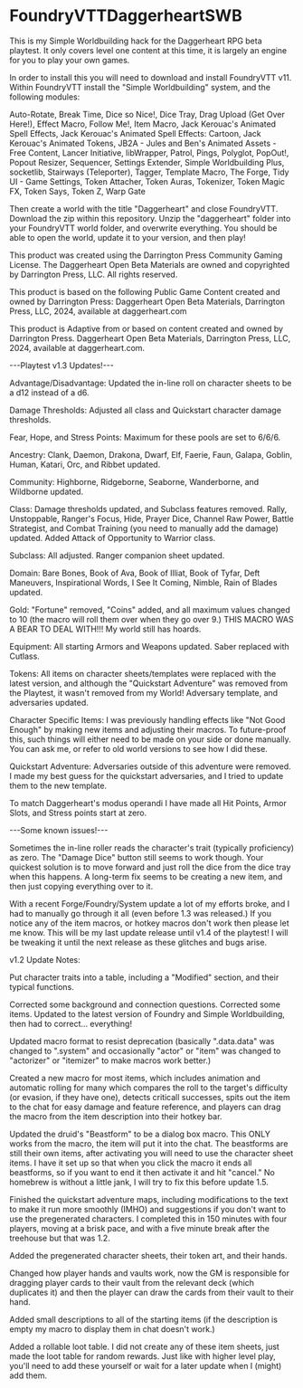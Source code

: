 # FoundryVTTDaggerheartSWB
This is my Simple Worldbuilding hack for the Daggerheart RPG beta playtest. It only covers level one content at this time, it is largely an engine for you to play your own games.

In order to install this you will need to download and install FoundryVTT v11. Within FoundryVTT install the "Simple Worldbuilding" system, and the following modules:

Auto-Rotate,
Break Time,
Dice so Nice!,
Dice Tray,
Drag Upload (Get Over Here!),
Effect Macro,
Follow Me!,
Item Macro,
Jack Kerouac's Animated Spell Effects,
Jack Kerouac's Animated Spell Effects: Cartoon,
Jack Kerouac's Animated Tokens,
JB2A - Jules and Ben's Animated Assets - Free Content,
Lancer Initiative,
libWrapper,
Patrol,
Pings,
Polyglot,
PopOut!,
Popout Resizer,
Sequencer,
Settings Extender,
Simple Worldbuilding Plus,
socketlib,
Stairways (Teleporter),
Tagger,
Template Macro,
The Forge,
Tidy UI - Game Settings,
Token Attacher,
Token Auras,
Tokenizer,
Token Magic FX,
Token Says,
Token Z,
Warp Gate

Then create a world with the title "Daggerheart" and close FoundryVTT. Download the zip within this repository. Unzip the "daggerheart" folder into your FoundryVTT world folder, and overwrite everything. You should be able to open the world, update it to your version, and  then play!

This product was created using the Darrington Press Community Gaming License. The Daggerheart Open Beta Materials are owned and copyrighted by Darrington Press, LLC. All rights reserved.

This product is based on the following Public Game Content created and owned by Darrington Press: Daggerheart Open Beta Materials, Darrington Press, LLC, 2024, available at daggerheart.com

This product is Adaptive from or based on content created and owned by Darrington Press. Daggerheart Open Beta Materials, Darrington Press, LLC, 2024, available at daggerheart.com.

---Playtest v1.3 Updates!---

Advantage/Disadvantage: Updated the in-line roll on character sheets to be a d12 instead of a d6.

Damage Thresholds: Adjusted all class and Quickstart character damage thresholds.

Fear, Hope, and Stress Points: Maximum for these pools are set to 6/6/6.

Ancestry: Clank, Daemon, Drakona, Dwarf, Elf, Faerie, Faun, Galapa, Goblin, Human, Katari, Orc, and Ribbet updated.

Community: Highborne, Ridgeborne, Seaborne, Wanderborne, and Wildborne updated.

Class: Damage thresholds updated, and Subclass features removed. Rally, Unstoppable, Ranger's Focus, Hide, Prayer Dice, Channel Raw Power, Battle Strategist, and Combat Training (you need to manually add the damage) updated. Added Attack of Opportunity to Warrior class.

Subclass: All adjusted. Ranger companion sheet updated.

Domain: Bare Bones, Book of Ava, Book of Illiat, Book of Tyfar, Deft Maneuvers, Inspirational Words, I See It Coming, Nimble, Rain of Blades updated.

Gold: "Fortune" removed, "Coins" added, and all maximum values changed to 10 (the macro will roll them over when they go over 9.) THIS MACRO WAS A BEAR TO DEAL WITH!!! My world still has hoards.   

Equipment: All starting Armors and Weapons updated. Saber replaced with Cutlass. 

Tokens: All items on character sheets/templates were replaced with the latest version, and although the "Quickstart Adventure" was removed from the Playtest, it wasn't removed from my World! Adversary template, and adversaries updated.

Character Specific Items: I was previously handling effects like "Not Good Enough" by making new items and adjusting their macros. To future-proof this, such things will either need to be made on your side or done manually. You can ask me, or refer to old world versions to see how I did these.

Quickstart Adventure: Adversaries outside of this adventure were removed. I made my best guess for the quickstart adversaries, and I tried to update them to the new template.

To match Daggerheart's modus operandi I have made all Hit Points, Armor Slots, and Stress points start at zero. 

---Some known issues!---

Sometimes the in-line roller reads the character's trait (typically proficiency) as zero. The "Damage Dice" button still seems to work though. Your quickest solution is to move forward and just roll the dice from the dice tray when this happens. A long-term fix seems to be creating a new item, and then just copying everything over to it.

With a recent Forge/Foundry/System update a lot of my efforts broke, and I had to manually go through it all (even before 1.3 was released.) If you notice any of the item macros, or hotkey macros don't work then please let me know. This will be my last update release until v1.4 of the playtest! I will be tweaking it until the next release as these glitches and bugs arise.

v1.2 Update Notes:

Put character traits into a table, including a "Modified" section, and their typical functions.

Corrected some background and connection questions. Corrected some items. Updated to the latest version of Foundry and Simple Worldbuilding, then had to correct... everything!

Updated macro format to resist deprecation (basically ".data.data" was changed to ".system" and occasionally "actor" or "item" was changed to "actorizer" or "itemizer" to make macros work better.)

Created a new macro for most items, which includes animation and automatic rolling for many which compares the roll to the target's difficulty (or evasion, if they have one), detects criticall successes, spits out the item to the chat for easy damage and feature reference, and players can drag the macro from the item description into their hotkey bar. 

Updated the druid's "Beastform" to be a dialog box macro. This ONLY works from the macro, the item will put it into the chat. The beastforms are still their own items, after activating you will need to use the character sheet items. I have it set up so that when you click the macro it ends all beastforms, so if you want to end it then activate it and hit "cancel." No homebrew is without a little jank, I will try to fix this before update 1.5.

Finished the quickstart adventure maps, including modifications to the text to make it run more smoothly (IMHO) and suggestions if you don't want to use the pregenerated characters. I completed this in 150 minutes with four players, moving at a brisk pace, and with a five minute break after the treehouse but that was 1.2.  

Added the pregenerated character sheets, their token art, and their hands. 

Changed how player hands and vaults work, now the GM is responsible for dragging player cards to their vault from the relevant deck (which duplicates it) and then the player can draw the cards from their vault to their hand.

Added small descriptions to all of the starting items (if the description is empty my macro to display them in chat doesn't work.)

Added a rollable loot table. I did not create any of these item sheets, just made the loot table for random rewards. Just like with higher level play, you'll need to add these yourself or wait for a later update when I (might) add them.
